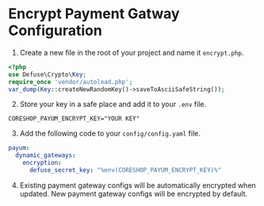 # Encrypt Payment Gatway Configuration

1. Create a new file in the root of your project and name it `encrypt.php`.

```php
<?php
use Defuse\Crypto\Key;
require_once 'vendor/autoload.php';
var_dump(Key::createNewRandomKey()->saveToAsciiSafeString());
```

2. Store your key in a safe place and add it to your `.env` file.

```env
CORESHOP_PAYUM_ENCRYPT_KEY="YOUR KEY"
```

3. Add the following code to your `config/config.yaml` file.

```yaml
payum:
  dynamic_gateways:
    encryption:
      defuse_secret_key: "%env(CORESHOP_PAYUM_ENCRYPT_KEY)%"
```

4. Existing payment gateway configs will be automatically encrypted when updated. New payment gateway configs will be
   encrypted by default.